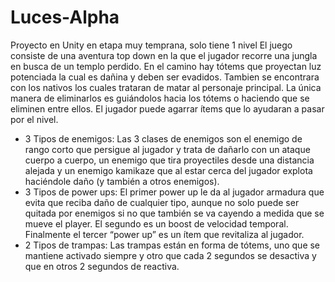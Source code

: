 # Luces-Alpha
Proyecto en Unity en etapa muy temprana, solo tiene 1 nivel
El juego consiste de una aventura top down en la que el jugador recorre una jungla en busca de un templo perdido. En el camino hay tótems que proyectan luz potenciada la cual es dañina y deben ser evadidos. Tambien se encontrara con los nativos los cuales trataran de matar al personaje principal. La única manera de eliminarlos es guiándolos hacia los tótems o haciendo que se eliminen entre ellos. El jugador puede agarrar ítems que lo ayudaran a pasar por el nivel. 
-	3 Tipos de enemigos: Las 3 clases de enemigos son el enemigo de rango corto que persigue al jugador y trata de dañarlo con un ataque cuerpo a cuerpo, un enemigo que tira proyectiles desde una distancia alejada y un enemigo kamikaze que al estar cerca del jugador explota haciéndole daño (y también a otros enemigos).
-	3 Tipos de power ups: El primer power up le da al jugador armadura que evita que reciba daño de cualquier tipo, aunque no solo puede ser quitada por enemigos si no que también se va cayendo a medida que se mueve el player. El segundo es un boost de velocidad temporal. Finalmente el tercer “power up” es un ítem que revitaliza al jugador.
-	2 Tipos de trampas: Las trampas están en forma de tótems, uno que se mantiene activado siempre y otro que cada 2 segundos se desactiva y que en otros 2 segundos de reactiva.

